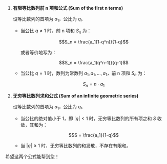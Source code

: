 

1. **有限等比数列前 n 项和公式 (Sum of the first n terms)**
    
    设等比数列的首项为 $a_1$，公比为 $q$。
    
    - 当公比 $q \neq 1$ 时，前 n 项和 $S_n$ 为：
        
        $$S_n = \frac{a_1(1-q^n)}{1-q}$$
        
        或者等价地写为：
        
        $$S_n = \frac{a_1(q^n-1)}{q-1}$$
        
    - 当公比 $q = 1$ 时，数列为常数列 $a_1, a_1, \dots, a_1$，前 n 项和 $S_n$ 为：
        
        $$S_n = n \cdot a_1$$
        
2. **无穷等比数列求和公式 (Sum of an infinite geometric series)**
    
    设等比数列的首项为 $a_1$，公比为 $q$。
    
    - 当公比的绝对值小于 1，即 $|q| < 1$ 时，无穷等比数列的所有项之和 $S$ 收敛，其和为：
        
        $$S = \frac{a_1}{1-q}$$
        
    - 当 $|q| \ge 1$ 时，无穷等比数列的和发散，不存在有限和。
        

希望这两个公式能帮到您！